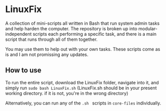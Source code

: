 # LinuxFix
A collection of mini-scripts all written in Bash that run system admin tasks and help harden the computer.
The repository is broken up into modular-independent scripts each performing a specific task, and there is a main script that runs through all of them together.

You may use them to help out with your own tasks. These scripts come as is and I am not promissing any updates.

## How to use
To run the entire script, download the LinuxFix folder, navigate into it, and simply run `sudo bash LinuxFix.sh` (LinuxFix.sh should be in your present working directory. if it is not, you're in the wrong directory)

Alternatively, you can run any of the `.sh ` scripts in `core-files` individually.
